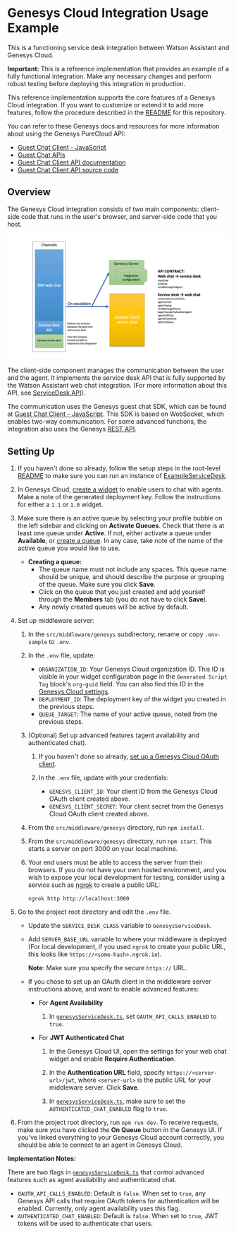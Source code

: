 # Genesys Cloud Integration Usage Example

This is a functioning service desk integration between Watson Assistant and Genesys Cloud.

**Important:**  This is a reference implementation that provides an example of a fully functional integration. Make any necessary changes and perform robust testing before deploying this integration in production.

This reference implementation supports the core features of a Genesys Cloud integration. If you want to customize or extend it to add more features, follow the procedure described in the [README](../../../README.md) for this repository.

  You can refer to these Genesys docs and resources for more information about using the Genesys PureCloud API:

  - [Guest Chat Client - JavaScript](https://developer.mypurecloud.com/api/rest/client-libraries/javascript-guest/index.html)
  - [Guest Chat APIs](https://developer.mypurecloud.com/api/webchat/guestchat.html)
  - [Guest Chat Client API documentation](https://developer.mypurecloud.com/api/rest/client-libraries/javascript-guest/WebChatApi.html)
  - [Guest Chat Client API source code](https://github.com/MyPureCloud/purecloud-guest-chat-client-javascript/blob/9599e33609a87358671532b10e53fad24e592373/build/src/purecloud-guest-chat-client/api/WebChatApi.js)

## Overview

The Genesys Cloud integration consists of two main components: client-side code that runs in the user's browser, and server-side code that you host.

![Genesys Architecture Overview](./architecture/arch-overview.png)

The client-side component manages the communication between the user and the agent. It implements the service desk API that is fully supported by the Watson Assistant web chat integration. (For more information about this API, see [ServiceDesk API](https://github.com/watson-developer-cloud/assistant-web-chat-service-desk-starter/blob/main/docs/API.md)).

The communication uses the Genesys guest chat SDK, which can be found at [Guest Chat Client - JavaScript](https://developer.mypurecloud.com/api/rest/client-libraries/javascript-guest/index.html). This SDK is based on WebSocket, which enables two-way communication. For some advanced functions, the integration also uses the Genesys [REST API](https://developer.mypurecloud.com.au/api/rest/v2/).

## Setting Up

1. If you haven't done so already, follow the setup steps in the root-level [README](../../../README.md#development) to make sure you can run an instance of [ExampleServiceDesk](../../serviceDesks/exampleServiceDesk.ts).

1. In Genesys Cloud, [create a widget](https://help.mypurecloud.com/articles/create-a-widget-for-web-chat/) to enable users to chat with agents. Make a note of the generated deployment key. Follow the instructions for either a `1.1` or `1.0` widget.

1. Make sure there is an active queue by selecting your profile bubble on the left sidebar and clicking on **Activate Queues**. Check that there is at least one queue under **Active**. If not, either activate a queue under **Available**, or [create a queue](https://help.mypurecloud.com/articles/create-queues/). In any case, take note of the name of the active queue you would like to use.
    - **Creating a queue:**
      - The queue name must not include any spaces. This queue name should be unique, and should describe the purpose or grouping of the queue. Make sure you click **Save**.
      - Click on the queue that you just created and add yourself through the **Members** tab (you do not have to click **Save**).
      - Any newly created queues will be active by default.

1. Set up middleware server:

    1. In the `src/middleware/genesys` subdirectory, rename or copy `.env-sample` to `.env`.

    1. In the `.env` file, update:
        - `ORGANIZATION_ID`: Your Genesys Cloud organization ID. This ID is visible in your widget configuration page in the `Generated Script Tag` block's `org-guid` field.  You can also find this ID in the [Genesys Cloud settings](https://help.mypurecloud.com/faq/how-do-i-find-my-organization-id/).
        - `DEPLOYMENT_ID`: The deployment key of the widget you created in the previous steps.
        - `QUEUE_TARGET`: The name of your active queue, noted from the previous steps.

    1. (Optional) Set up advanced features (agent availability and authenticated chat).

        1. If you haven't done so already, [set up a Genesys Cloud OAuth client](https://help.mypurecloud.com/articles/create-an-oauth-client/).

        1. In the `.env` file, update with your credentials:
            - `GENESYS_CLIENT_ID`: Your client ID from the Genesys Cloud OAuth client created above.
            - `GENESYS_CLIENT_SECRET`: Your client secret from the Genesys Cloud OAuth client created above.

    1. From the `src/middleware/genesys` directory, run `npm install`.

    1. From the `src/middleware/genesys` directory, run `npm start`. This starts a server on port 3000 on your local machine.

    1. Your end users must be able to access the server from their browsers. If you do not have your own hosted environment, and you wish to expose your local development for testing, consider using a service such as [ngrok](https://ngrok.com/) to create a public URL:

        ```
        ngrok http http://localhost:3000
        ```

1. Go to the project root directory and edit the `.env` file.
      - Update the `SERVICE_DESK_CLASS` variable to `GenesysServiceDesk`.
      - Add `SERVER_BASE_URL` variable to where your middleware is deployed (For local development, if you used `ngrok` to create your public URL, this looks like `https://<some-hash>.ngrok.io`).

        **Note**: Make sure you specify the secure `https://` URL.

      - If you chose to set up an OAuth client in the middleware server instructions above, and want to enable advanced features:

        - For **Agent Availability**
            1. In [`genesysServiceDesk.ts`](../../serviceDesks/genesys/genesysServiceDesk.ts), set `OAUTH_API_CALLS_ENABLED` to `true`.

        - For **JWT Authenticated Chat**
            1. In the Genesys Cloud UI, open the settings for your web chat widget and enable **Require Authentication**.

            1. In the **Authentication URL** field, specify `https://<server-url>/jwt`, where `<server-url>` is the public URL for your middleware server. Click **Save**.

            1. In [`genesysServiceDesk.ts`](../../serviceDesks/genesys/genesysServiceDesk.ts), make sure to set the `AUTHENTICATED_CHAT_ENABLED` flag to `true`.

1. From the project root directory, run `npm run dev`. To receive requests, make sure you have clicked the **On Queue** button in the Genesys UI. If you've linked everything to your Genesys Cloud account correctly, you should be able to connect to an agent in Genesys Cloud.

**Implementation Notes:**

There are two flags in [`genesysServiceDesk.ts`](../../serviceDesks/genesys/genesysServiceDesk.ts) that control advanced features such as agent availability and authenticated chat.
- `OAUTH_API_CALLS_ENABLED`: Default is `false`. When set to `true`, any Genesys API calls that require OAuth tokens for authentication will be enabled. Currently, only agent availability uses this flag.
- `AUTHENTICATED_CHAT_ENABLED`: Default is `false`. When set to `true`, JWT tokens will be used to authenticate chat users.
